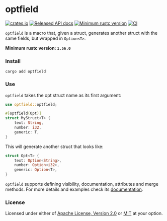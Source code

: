 # optfield

[![crates.io](https://img.shields.io/crates/v/optfield.svg)][crate]
[![Released API docs](https://docs.rs/optfield/badge.svg)][documentation]
[![Minimum rustc version](https://img.shields.io/badge/rustc-1.56%2B-informational)][rustc]
[![CI](https://img.shields.io/github/actions/workflow/status/roignpar/optfield/ci.yml?branch=main)][ci]

`optfield` is a macro that, given a struct, generates another struct with
the same fields, but wrapped in `Option<T>`.

__Minimum rustc version: `1.56.0`__

### Install
```
cargo add optfield
```

### Use
`optfield` takes the opt struct name as its first argument:
```rust
use optfield::optfield;

#[optfield(Opt)]
struct MyStruct<T> {
    text: String,
    number: i32,
    generic: T,
}
```
This will generate another struct that looks like:
```rust
struct Opt<T> {
    text: Option<String>,
    number: Option<i32>,
    generic: Option<T>,
}
```

`optfield` supports defining visibility, documentation, attributes and merge
methods. For more details and examples check its [documentation].

### License
Licensed under either of [Apache License, Version 2.0](LICENSE-APACHE)
or [MIT](LICENSE-MIT) at your option.

[crate]: https://crates.io/crates/optfield
[documentation]: https://docs.rs/optfield
[rustc]: https://blog.rust-lang.org/2021/10/21/Rust-1.56.0.html
[ci]: https://github.com/roignpar/optfield/actions?query=workflow%3ACI
